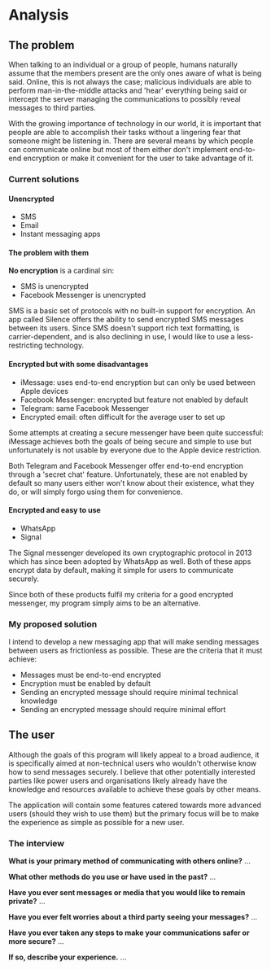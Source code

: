# Analysis

## The problem

When talking to an individual or a group of people, humans naturally assume that the members present are the only ones aware of what is being said. Online, this is not always the case; malicious individuals are able to perform man-in-the-middle attacks and 'hear' everything being said or intercept the server managing the communications to possibly reveal messages to third parties.

With the growing importance of technology in our world, it is important that people are able to accomplish their tasks without a lingering fear that someone might be listening in. There are several means by which people can communicate online but most of them either don't implement end-to-end encryption or make it convenient for the user to take advantage of it.

### Current solutions

#### Unencrypted

- SMS
- Email
- Instant messaging apps

#### The problem with them

**No encryption** is a cardinal sin:

- SMS is unencrypted
- Facebook Messenger is unencrypted

SMS is a basic set of protocols with no built-in support for encryption. An app called Silence offers the ability to send encrypted SMS messages between its users. Since SMS doesn't support rich text formatting, is carrier-dependent, and is also declining in use, I would like to use a less-restricting technology.

#### Encrypted but with some disadvantages

- iMessage: uses end-to-end encryption but can only be used between Apple devices
- Facebook Messenger: encrypted but feature not enabled by default
- Telegram: same Facebook Messenger
- Encrypted email: often difficult for the average user to set up

Some attempts at creating a secure messenger have been quite successful: iMessage achieves both the goals of being secure and simple to use but unfortunately is not usable by everyone due to the Apple device restriction.

Both Telegram and Facebook Messenger offer end-to-end encryption through a 'secret chat' feature. Unfortunately, these are not enabled by default so many users either won't know about their existence, what they do, or will simply forgo using them for convenience.

#### Encrypted and easy to use

- WhatsApp
- Signal

The Signal messenger developed its own cryptographic protocol in 2013 which has since been adopted by WhatsApp as well. Both of these apps encrypt data by default, making it simple for users to communicate securely.

Since both of these products fulfil my criteria for a good encrypted messenger, my program simply aims to be an alternative.

### My proposed solution

I intend to develop a new messaging app that will make sending messages between users as frictionless as possible. These are the criteria that it must achieve:

- Messages must be end-to-end encrypted
- Encryption must be enabled by default
- Sending an encrypted message should require minimal technical knowledge
- Sending an encrypted message should require minimal effort

## The user

Although the goals of this program will likely appeal to a broad audience, it is specifically aimed at non-technical users who wouldn't otherwise know how to send messages securely. I believe that other potentially interested parties like power users and organisations likely already have the knowledge and resources available to achieve these goals by other means.

The application will contain some features catered towards more advanced users (should they wish to use them) but the primary focus will be to make the experience as simple as possible for a new user.

### The interview

**What is your primary method of communicating with others online?**
...

**What other methods do you use or have used in the past?**
...

**Have you ever sent messages or media that you would like to remain private?**
...

**Have you ever felt worries about a third party seeing your messages?**
...

**Have you ever taken any steps to make your communications safer or more secure?**
...

**If so, describe your experience.**
...
